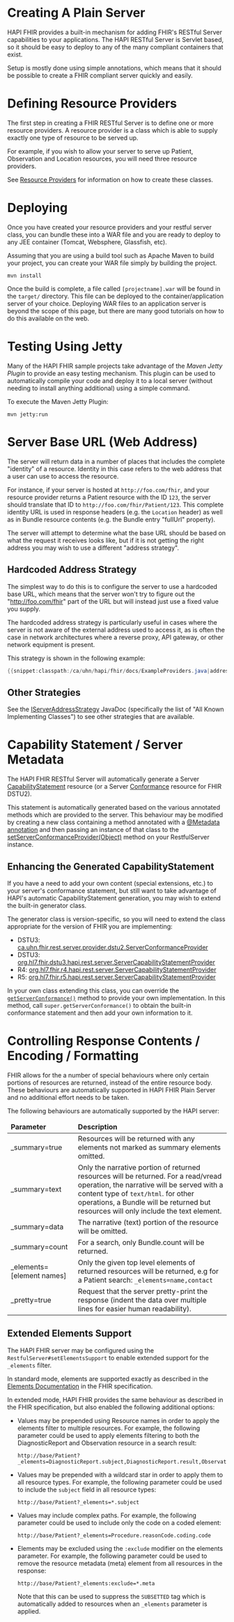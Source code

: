 # Creating A Plain Server

HAPI FHIR provides a built-in mechanism for adding FHIR's RESTful Server capabilities to your applications. The HAPI RESTful Server is Servlet based, so it should be easy to deploy to any of the many compliant containers that exist.

Setup is mostly done using simple annotations, which means that it should be possible to create a FHIR compliant server quickly and easily.

# Defining Resource Providers

The first step in creating a FHIR RESTful Server is to define one or more resource providers. A resource provider is a class which is able to supply exactly one type of resource to be served up.

For example, if you wish to allow your server to serve up Patient, Observation and Location resources, you will need three resource providers.

See [Resource Providers](./resource_providers.html) for information on how to create these classes.

# Deploying

Once you have created your resource providers and your restful server class, you can bundle these into a WAR file and you are ready to deploy to any JEE container (Tomcat, Websphere, Glassfish, etc).

Assuming that you are using a build tool such as Apache Maven to build your project, you can create your WAR file simply by building the project.

```
mvn install
```

Once the build is complete, a file called `[projectname].war` will be found in the `target/` directory. This file can be deployed to the container/application server of your choice. Deploying WAR files to an application server is beyond the scope of this page, but there are many good tutorials on how to do this available on the web.

# Testing Using Jetty

Many of the HAPI FHIR sample projects take advantage of the *Maven Jetty Plugin* to provide an easy testing mechanism. This plugin can be used to automatically compile your code and deploy it to a local server (without needing to install anything additional) using a simple command.

To execute the Maven Jetty Plugin:

```
mvn jetty:run
```

# Server Base URL (Web Address)

The server will return data in a number of places that includes the	complete "identity" of a resource. Identity in this case refers to the web address that a user can use to access the resource.

For instance, if your server is hosted at `http://foo.com/fhir`, and your resource provider returns a Patient resource with the ID `123`, the server should translate that ID to `http://foo.com/fhir/Patient/123`. This complete identity URL is used in response headers (e.g. the `Location` header) as well as in Bundle resource contents (e.g. the Bundle entry "fullUrl" property).

The server will attempt to determine what the base URL should be based on what the request it receives looks like, but if it is not getting the right address you may wish to use a different "address strategy".

## Hardcoded Address Strategy

The simplest way to do this is to configure the server to use a hardcoded base URL, which means that the server won't try to figure out the "http://foo.com/fhir" part of the URL but will instead just use a fixed value you supply. 

The hardcoded address strategy is particularly useful in cases where the server is not aware of the external address used to access it, as is often the case in network architectures where a reverse proxy, API gateway, or other network equipment is present.

This strategy is shown in the following example:

```java
{{snippet:classpath:/ca/uhn/hapi/fhir/docs/ExampleProviders.java|addressStrategy}}
```

## Other Strategies

See the	[IServerAddressStrategy](/apidocs/hapi-fhir-server/ca/uhn/fhir/rest/server/IServerAddressStrategy.html)	JavaDoc (specifically the list of "All Known Implementing Classes") to see	other strategies that are available.

<a name="capabilities"/>

# Capability Statement / Server Metadata

The HAPI FHIR RESTful Server will automatically generate a Server [CapabilityStatement](http://hl7.org/fhir/capabilitystatement.html) resource (or a Server [Conformance](https://www.hl7.org/fhir/DSTU2/conformance.html) resource for FHIR DSTU2).

This statement is automatically generated based on the various annotated methods which are provided to the server. This behaviour may be modified by creating a new class containing a method annotated with a [@Metadata annotation](./restful_operations.html#system_conformance) and then passing an instance of that class to the [setServerConformanceProvider(Object)](/apidocs/hapi-fhir-server/ca/uhn/fhir/rest/server/RestfulServer.html#setServerConformanceProvider(java.lang.Object)) method on your RestfulServer instance.

## Enhancing the Generated CapabilityStatement

If you have a need to add your own content (special extensions, etc.) to your server's conformance statement, but still want to take advantage of HAPI's automatic CapabilityStatement generation, you may wish to extend the built-in generator class.

The generator class is version-specific, so you will need to extend the class appropriate for the version of FHIR you are implementing:

* DSTU3: [ca.uhn.fhir.rest.server.provider.dstu2.ServerConformanceProvider](/apidocs/hapi-fhir-structures-dstu2/ca/uhn/fhir/rest/server/provider/dstu2.ServerConformanceProvider.html)
* DSTU3: [org.hl7.fhir.dstu3.hapi.rest.server.ServerCapabilityStatementProvider](/apidocs/hapi-fhir-structures-dstu3/org/hl7/fhir/dstu3/hapi/rest/server/ServerCapabilityStatementProvider.html)
* R4: [org.hl7.fhir.r4.hapi.rest.server.ServerCapabilityStatementProvider](/apidocs/hapi-fhir-structures-r4/org/hl7/fhir/r4/hapi/rest/server/ServerCapabilityStatementProvider.html)
* R5: [org.hl7.fhir.r5.hapi.rest.server.ServerCapabilityStatementProvider](/apidocs/hapi-fhir-structures-r5/org/hl7/fhir/r5/hapi/rest/server/ServerCapabilityStatementProvider.html)

In your own class extending this class, you can override the [`getServerConformance()`](/apidocs/hapi-fhir-structures-r4/org/hl7/fhir/r4/hapi/rest/server/ServerCapabilityStatementProvider.html#getServerConformance()) method to provide your own implementation. In this method, call `super.getServerConformance()` to obtain the built-in conformance statement and then add your own information to it.  


# Controlling Response Contents / Encoding / Formatting

FHIR allows for the a number of special behaviours where only certain portions of resources are returned, instead of the entire resource body. These behaviours are automatically supported in HAPI FHIR Plain Server and no additional effort needs to be taken.

The following behaviours are automatically supported by the HAPI server:

<table class="table">
    <thead>
        <tr>
            <td><b>Parameter</b></td>
            <td><b>Description</b></td>
        </tr>
    </thead>
    <tbody>
        <tr>
            <td>_summary=true</td>
            <td>
                Resources will be returned with any elements not marked as summary elements
                omitted.
            </td>
        </tr>
        <tr>
            <td>_summary=text</td>
            <td>
                Only the narrative portion of returned resources will be returned. For a read/vread 
                operation, the narrative will be served with a content type of <code>text/html</code>.
                for other operations, a Bundle will be returned but resources will only include
                the text element.
            </td>
        </tr>
        <tr>
            <td>_summary=data</td>
            <td>
                The narrative (text) portion of the resource will be omitted.
            </td>
        </tr>
        <tr>
            <td>_summary=count</td>
            <td>
                For a search, only Bundle.count will be returned.
            </td>
        </tr>
        <tr>
            <td>_elements=[element names]</td>
            <td>
                Only the given top level elements of returned resources will be returned, e.g for 
                a Patient search: <code>_elements=name,contact</code>
            </td>
        </tr>
        <tr>
            <td>_pretty=true</td>
            <td>
                Request that the server pretty-print the response (indent the data over multiple lines for easier human readability).
            </td>
        </tr>
    </tbody>
</table>

## Extended Elements Support

The HAPI FHIR server may be configured using the `RestfulServer#setElementsSupport` to enable extended support for the <code>_elements</code> filter.

In standard mode, elements are supported exactly as described in the <a href="http://hl7.org/fhir/search.html#elements">Elements Documentation</a> in the FHIR specification.

In extended mode, HAPI FHIR provides the same behaviour as described in the FHIR specification, but also enabled the following additional options:

* Values may be prepended using Resource names in order to apply the elements filter to multiple resources. For example, the following parameter could be used to apply elements filtering to both the DiagnosticReport and Observation resource in a search result:

    ```url
    http://base/Patient?_elements=DiagnosticReport.subject,DiagnosticReport.result,Observation.value
    ```
    
* Values may be prepended with a wildcard star in order to apply them to all resource types. For example, the following parameter could	be used to include the <code>subject</code> field in all resource types:

    ```url
    http://base/Patient?_elements=*.subject
    ```
    
* Values may include complex paths. For example, the following parameter could be used to include only the code on a coded element:

    ```url
    http://base/Patient?_elements=Procedure.reasonCode.coding.code
    ```
    
* Elements may be excluded using the <code>:exclude</code> modifier on the elements parameter. For example, the following parameter could be used to remove the resource metadata (meta) element from all resources in the response:

    ```url
    http://base/Patient?_elements:exclude=*.meta
    ```
    
    Note that this can be used to suppress the `SUBSETTED` tag which is automatically added to resources when an `_elements` parameter is applied.

